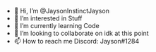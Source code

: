 - 👋 Hi, I’m @JaysonInstinctJayson
- 👀 I’m interested in Stuff
- 🌱 I’m currently learning Code
- 💞️ I’m looking to collaborate on idk at this point
- 📫 How to reach me Discord: Jayson#1284

<!---
JaysonInstinctJayson/JaysonInstinctJayson Hi im jay
You can click the Preview link to take a look at your changes.
--->
